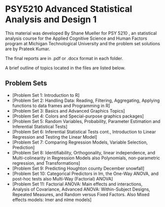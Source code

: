 # PSY5210 Advanced Statistical Analysis and Design 1
This material was developed By Shane Mueller for PSY 5210 , an statistical analysis course for the Applied Cognitive Science and Human Factors program at Michigan Technological University and the problem set solutions are by Prateek Kumar.

The final reports are in .pdf or .docx format in each folder.

A brief outline of topics located in the files are listed below.

## Problem Sets

- [Problem Set 1: Introduction to R]
- [Problem Set 2: Handling Data: Reading, Filtering, Aggregating, Applying functions to data frames and Programming in R]
- [Problem Set 3: Basics and Advanced Graphics Topics]
- [Problem Set 4: Colors and Special-purpose graphics packages]
- [Problem Set 5: Random Variables, Probability, Parameter Estimation and Inferential Statistical Tests]
- [Problem Set 6: Inferential Statistical Tests cont., Introduction to Linear Regression and Testing the Linear Model]
- [Problem Set 7: Comparing Regression Models, Variable Selection, Prediction]
- [Problem Set 8: Identifiability, Orthogonality, linear independence, and Multi-colinearity in Regression Models also Polynomials, non-parametric regression, and Transformations]
- [Problem Set 9: Predicting Houghton county December snowfall]
- [Problem Set 10: Categorical Predictors in lm, the One-Way ANOVA, and post-hoc tests also Multi-Way (Factorial) ANOVA]
- [Problem Set 11: Factorial ANOVA: Main effects and interactions, Analysis of Covariance, Advanced ANOVA: Within-Subject Designs, Repeated Measures, and Random versus Fixed Factors. Also Mixed effects models: lmer and nlme models]
